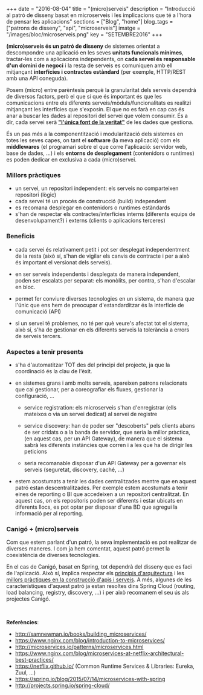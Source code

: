 +++
date        = "2016-08-04"
title       = "(micro)serveis"
description = "Introducció al patró de disseny basat en microserveis i les implicacions que té a l'hora de pensar les aplicacions"
sections    = ["Blog", "home"]
blog_tags	= ["patrons de disseny", "api", "microserveis"]
imatge 		= "/images/bloc/microserveis.png"
key         = "SETEMBRE2016"
+++

**(micro)serveis és un patró de disseny** de sistemes orientat a descompondre una aplicació en les seves **unitats funcionals mínimes**, tractar-les com a aplicacions independents, on **cada servei és responsable d'un domini de negoci** i la resta de serveis es comuniquen amb ell mitjançant **interfícies i contractes estàndard** (per exemple, HTTP/REST amb una API coneguda).

Posem (micro) entre parèntesis perquè la granularitat dels serveis dependrà de diversos factors, però el que sí que és important és que les comunicacions entre els diferents serveis/mòduls/funcionalitats es realitzi mitjançant les interfícies que s'exposin. El que no es farà en cap cas és anar a buscar les dades al repositori del servei que volem consumir. És a dir, cada servei serà [**"l'única font de la veritat"**](https://en.wikipedia.org/wiki/Single_source_of_truth) de les dades que gestiona.

És un pas més a la componentització i modularització dels sistemes en totes les seves capes, on tant el **software** (la meva aplicació) com els **middlewares** (el programari sobre el que corre l'aplicació: servidor web, base de dades, ...) i els **entorns de desplegament** (contenidors o runtimes) es poden dedicar en exclusiva a cada (micro)servei.

### Millors pràctiques

- un servei, un repositori independent: els serveis no comparteixen repositori (lògic)
- cada servei té un procés de construcció (build) independent
- es recomana desplegar en contenidors o runtimes estàndards
- s'han de respectar els contractes/interfícies interns (diferents equips de desenvolupament?) i externs (clients o aplicacions terceres)
	

### Beneficis

- cada servei és relativament petit i pot ser desplegat independentment de la resta (això sí, s'han de vigilar els canvis de contracte i per a això és important el versionat dels serveis).

- en ser serveis independents i desplegats de manera independent, poden ser escalats per separat: els monòlits, per contra, s'han d'escalar en bloc.

- permet fer conviure diverses tecnologies en un sistema, de manera que l'únic que ens hem de preocupar d'estandarditzar és la interfície de comunicació (API)

- si un servei té problemes, no té per què veure's afectat tot el sistema, això sí, s'ha de gestionar en els diferents serveis la tolerància a errors de serveis tercers.


### Aspectes a tenir presents

- s'ha d'automatitzar TOT des del principi del projecte, ja que la coordinació és la clau de l'èxit.

- en sistemes grans i amb molts serveis, apareixen patrons relacionats que cal gestionar, per a coreografiar els fluxes, gestionar la configuració, ...

	- service registration: els microserveis s'han d'enregistrar (ells mateixos o via un servei dedicat) al servei de registre

	- service discovery: han de poder ser "descoberts" pels clients abans de ser cridats o a la banda de servidor, que seria la millor pràctica, (en aquest cas, per un API Gateway), de manera que el sistema sabrà les diferents instàncies que corren i a les que ha de dirigir les peticions

	- seria recomanable disposar d'un API Gateway per a governar els serveis (seguretat, discovery, caché, ...)

- estem acostumats a tenir les dades centralitzades mentre que en aquest patró estan descentralitzades. Per exemple estem acostumats a tenir eines de reporting o BI que accedeixen a un repositori centralitzat. En aquest cas, on els repositoris poden ser diferents i estar ubicats en diferents llocs, es pot optar per disposar d'una BD que agregui la informació per al reporting.

### Canigó + (micro)serveis 

Com que estem parlant d'un patró, la seva implementació es pot realitzar de diverses maneres. I com ja hem comentat, aquest patró permet la coexistència de diverses tecnologies. 

En el cas de Canigó, basat en Spring, tot dependrà del disseny que es faci de l'aplicació. Això sí, implica respectar els [principis d'arquitectura](http://canigo.ctti.gencat.cat/blog/2015/12/principis/) i les [millors pràctiques en la construcció d'apis i serveis](http://canigo.ctti.gencat.cat/blog/2016/01/api/). A més, algunes de les característiques d'aquest patró ja estan resoltes dins Spring Cloud (routing, load balancing, registry, discovery, ...) i per això recomanem el seu ús als projectes Canigó.


<br />

**Referències**:

- http://samnewman.io/books/building_microservices/
- https://www.nginx.com/blog/introduction-to-microservices/
- http://microservices.io/patterns/microservices.html
- https://www.nginx.com/blog/microservices-at-netflix-architectural-best-practices/
- https://netflix.github.io/ (Common Runtime Services & Libraries: Eureka, Zuul, ...)
- https://spring.io/blog/2015/07/14/microservices-with-spring
- http://projects.spring.io/spring-cloud/
